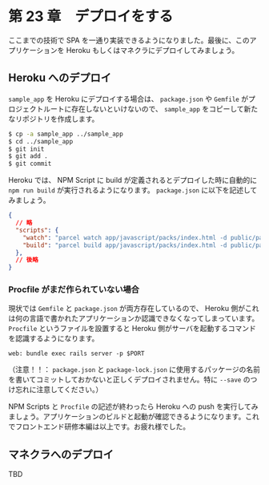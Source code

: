 # 第 23 章　デプロイをする

ここまでの技術で SPA を一通り実装できるようになりました。最後に、このアプリケーションを Heroku もしくはマネクラにデプロイしてみましょう。

## Heroku へのデプロイ

`sample_app` を Heroku にデプロイする場合は、 `package.json` や `Gemfile` がプロジェクトルートに存在しないといけないので、 `sample_app` をコピーして新たなリポジトリを作成します。

```bash
$ cp -a sample_app ../sample_app
$ cd ../sample_app
$ git init
$ git add .
$ git commit
```

Heroku では、 NPM Script に build が定義されるとデプロイした時に自動的に `npm run build` が実行されるようになります。 `package.json` に以下を記述してみましょう。

```json:package.json
{
  // 略
  "scripts": {
    "watch": "parcel watch app/javascript/packs/index.html -d public/packs --public-url /packs/ --hmr-port 50000",
    "build": "parcel build app/javascript/packs/index.html -d public/packs --public-url /packs/"
  },
  // 後略
}
```

### Procfile がまだ作られていない場合

現状では `Gemfile` と `package.json` が両方存在しているので、 Heroku 側がこれは何の言語で書かれたアプリケーションか認識できなくなってしまっています。 `Procfile` というファイルを設置すると Heroku 側がサーバを起動するコマンドを認識するようになります。

```
web: bundle exec rails server -p $PORT
```

（注意！！： `package.json` と `package-lock.json` に使用するパッケージの名前を書いてコミットしておかないと正しくデプロイされません。特に `--save` のつけ忘れに注意してください。）

NPM Scripts と `Procfile` の記述が終わったら Heroku への push を実行してみましょう。アプリケーションのビルドと起動が確認できるようになります。これでフロントエンド研修本編は以上です。お疲れ様でした。

## マネクラへのデプロイ

TBD
